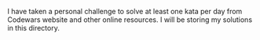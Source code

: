 I have taken a personal challenge to solve at least one kata  per day from Codewars website and other online resources. I will be storing my solutions in this directory.
